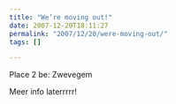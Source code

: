 ```yaml
---
title: "We’re moving out!"
date: 2007-12-20T18:11:27
permalink: "2007/12/20/were-moving-out/"
tags: []

---
```

Place 2 be: Zwevegem

Meer info laterrrrr!
